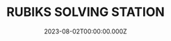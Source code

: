 ---
date: 2023-08-02T00:00:00.000Z
description: A workstation tray @ccarl_osss built for doing a daily solve of the rubiks cube.
draft: false
icon: 2023-08-02-rubiks-solving-station.webp
language: en
title: RUBIKS SOLVING STATION
link: https://www.instagram.com/p/CvaBIisoCO3/?img_index=1
alt: A photo of the rubiks cube solving tray. It has a holder for the cube, a timer and an blank work area.

---